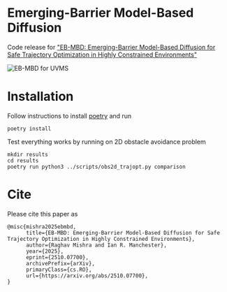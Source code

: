 # Emerging-Barrier Model-Based Diffusion

Code release for ["EB-MBD: Emerging-Barrier Model-Based Diffusion for Safe Trajectory Optimization in Highly Constrained Environments"](https://arxiv.org/abs/2510.07700)

![EB-MBD for UVMS](assets/ebmbd.gif)

# Installation
Follow instructions to install [poetry](https://python-poetry.org/) and run
```
poetry install
```

Test everything works by running on 2D obstacle avoidance problem
```
mkdir results
cd results
poetry run python3 ../scripts/obs2d_trajopt.py comparison
```

# Cite
Please cite this paper as

```
@misc{mishra2025ebmbd,
      title={EB-MBD: Emerging-Barrier Model-Based Diffusion for Safe Trajectory Optimization in Highly Constrained Environments}, 
      author={Raghav Mishra and Ian R. Manchester},
      year={2025},
      eprint={2510.07700},
      archivePrefix={arXiv},
      primaryClass={cs.RO},
      url={https://arxiv.org/abs/2510.07700}, 
}
```
